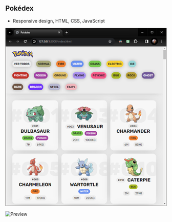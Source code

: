 ## Pokédex
- Responsive design, HTML, CSS, JavaScript

![Screenshot](Screenshot.png)


![Preview](Preview.gif)